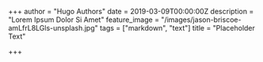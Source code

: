 +++
author = "Hugo Authors"
date = 2019-03-09T00:00:00Z
description = "Lorem Ipsum Dolor Si Amet"
feature_image = "/images/jason-briscoe-amLfrL8LGls-unsplash.jpg"
tags = ["markdown", "text"]
title = "Placeholder Text"

+++
